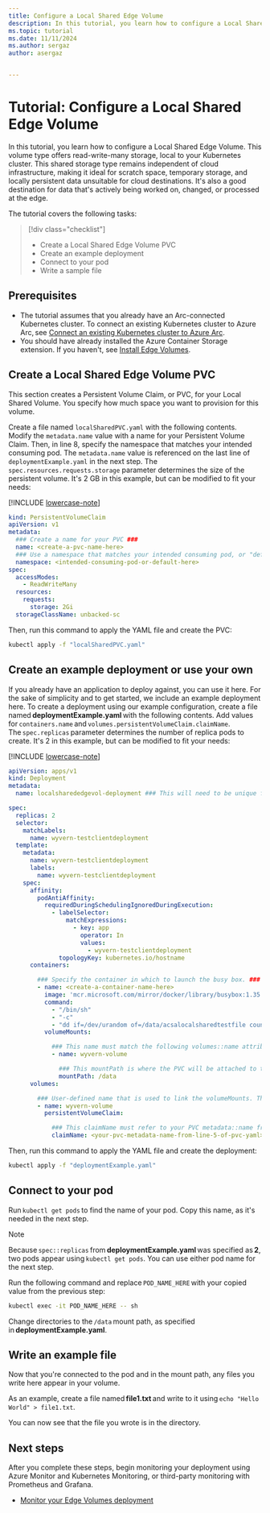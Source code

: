 ```yaml
---
title: Configure a Local Shared Edge Volume
description: In this tutorial, you learn how to configure a Local Shared Edge Volume.
ms.topic: tutorial
ms.date: 11/11/2024
ms.author: sergaz 
author: asergaz


---
```


# Tutorial: Configure a Local Shared Edge Volume

In this tutorial, you learn how to configure a Local Shared Edge Volume. This volume type offers read-write-many storage, local to your Kubernetes cluster. This shared storage type remains independent of cloud infrastructure, making it ideal for scratch space, temporary storage, and locally persistent data unsuitable for cloud destinations. It's also a good destination for data that's actively being worked on, changed, or processed at the edge.

The tutorial covers the following tasks:

> [!div class="checklist"]
> * Create a Local Shared Edge Volume PVC
> * Create an example deployment
> * Connect to your pod
> * Write a sample file

## Prerequisites

- The tutorial assumes that you already have an Arc-connected Kubernetes cluster. To connect an existing Kubernetes cluster to Azure Arc, see [Connect an existing Kubernetes cluster to Azure Arc](/azure/azure-arc/kubernetes/quickstart-connect-cluster?tabs=azure-cli).
- You should have already installed the Azure Container Storage extension. If you haven't, see [Install Edge Volumes](install-edge-volumes.md).

## Create a Local Shared Edge Volume PVC

This section creates a Persistent Volume Claim, or PVC, for your Local Shared Volume. You specify how much space you want to provision for this volume.

Create a file named `localSharedPVC.yaml` with the following contents. Modify the `metadata.name` value with a name for your Persistent Volume Claim. Then, in line 8, specify the namespace that matches your intended consuming pod. The `metadata.name` value is referenced on the last line of `deploymentExample.yaml` in the next step. The `spec.resources.requests.storage` parameter determines the size of the persistent volume. It's 2 GB in this example, but can be modified to fit your needs:

   [!INCLUDE [lowercase-note](includes/lowercase-note.md)]

   ```yaml
   kind: PersistentVolumeClaim
   apiVersion: v1
   metadata:
     ### Create a name for your PVC ###
     name: <create-a-pvc-name-here>
     ### Use a namespace that matches your intended consuming pod, or "default" ###
     namespace: <intended-consuming-pod-or-default-here>
   spec:
     accessModes:
       - ReadWriteMany
     resources:
       requests:
         storage: 2Gi
     storageClassName: unbacked-sc
   ```

Then, run this command to apply the YAML file and create the PVC:

```bash
kubectl apply -f "localSharedPVC.yaml"
```

## Create an example deployment or use your own

If you already have an application to deploy against, you can use it here. For the sake of simplicity and to get started, we include an example deployment here. To create a deployment using our example configuration, create a file named **deploymentExample.yaml** with the following contents. Add values for `containers.name` and `volumes.persistentVolumeClaim.claimName`. The `spec.replicas` parameter determines the number of replica pods to create. It's 2 in this example, but can be modified to fit your needs:

[!INCLUDE [lowercase-note](includes/lowercase-note.md)]

```yaml
apiVersion: apps/v1 
kind: Deployment 
metadata: 
  name: localsharededgevol-deployment ### This will need to be unique for every volume you choose to create 

spec: 
  replicas: 2 
  selector: 
    matchLabels: 
      name: wyvern-testclientdeployment 
  template: 
    metadata: 
      name: wyvern-testclientdeployment 
      labels: 
        name: wyvern-testclientdeployment 
    spec: 
      affinity: 
        podAntiAffinity: 
          requiredDuringSchedulingIgnoredDuringExecution: 
            - labelSelector: 
                matchExpressions: 
                  - key: app 
                    operator: In 
                    values: 
                      - wyvern-testclientdeployment 
              topologyKey: kubernetes.io/hostname 
      containers: 

        ### Specify the container in which to launch the busy box. ### 
        - name: <create-a-container-name-here> 
          image: 'mcr.microsoft.com/mirror/docker/library/busybox:1.35' 
          command: 
            - "/bin/sh" 
            - "-c" 
            - "dd if=/dev/urandom of=/data/acsalocalsharedtestfile count=16 bs=1M && while true; do ls /data &>/dev/null || break; sleep 1; done" 
          volumeMounts: 

            ### This name must match the following volumes::name attribute ### 
            - name: wyvern-volume 

              ### This mountPath is where the PVC will be attached to the pod's filesystem ### 
              mountPath: /data 
      volumes: 

        ### User-defined name that is used to link the volumeMounts. This name must match volumeMounts::name as previously specified. ### 
        - name: wyvern-volume 
          persistentVolumeClaim: 

            ### This claimName must refer to your PVC metadata::name from lsevPVC.yaml. 
            claimName: <your-pvc-metadata-name-from-line-5-of-pvc-yaml>
```

Then, run this command to apply the YAML file and create the deployment:

```bash
kubectl apply -f "deploymentExample.yaml"
```

## Connect to your pod

Run `kubectl get pods` to find the name of your pod. Copy this name, as it's needed in the next step.

> [!NOTE]
> Because `spec::replicas` from **deploymentExample.yaml** was specified as **2**, two pods appear using `kubectl get pods`. You can use either pod name for the next step.

Run the following command and replace `POD_NAME_HERE` with your copied value from the previous step:

```bash
kubectl exec -it POD_NAME_HERE -- sh 
```

Change directories to the `/data` mount path, as specified in **deploymentExample.yaml**.

## Write an example file

Now that you're connected to the pod and in the mount path, any files you write here appear in your volume.

As an example, create a file named **file1.txt** and write to it using `echo "Hello World" > file1.txt`.

You can now see that the file you wrote is in the directory.

## Next steps

After you complete these steps, begin monitoring your deployment using Azure Monitor and Kubernetes Monitoring, or third-party monitoring with Prometheus and Grafana.

- [Monitor your Edge Volumes deployment](monitor-deployment-edge-volumes.md)
